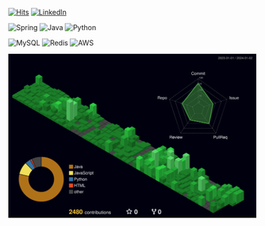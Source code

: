 [![Hits](https://hits.seeyoufarm.com/api/count/incr/badge.svg?url=https%3A%2F%2Fgithub.com%2Fdragonappear&count_bg=%2379C83D&title_bg=%23555555&icon=&icon_color=%23E7E7E7&title=hits&edge_flat=false)](https://hits.seeyoufarm.com)
[![LinkedIn](https://img.shields.io/badge/LinkedIn-0077b5?tyle=flat-square&logo=linkedin&logoColor=white&link=https://www.linkedin.com/in/dgpr/)](https://www.linkedin.com/in/dgpr/)


![Spring](https://img.shields.io/badge/-Spring-6DB33F?style=for-the-badge&logoColor=white)
![Java](https://img.shields.io/badge/JAVA-007396?style=for-the-badge&logo=java&logoColor=white)
![Python](https://img.shields.io/badge/python-3670A0?style=for-the-badge&logoColor=ffdd54)


![MySQL](https://img.shields.io/badge/MySQL-4479A1?style=for-the-badge&logoColor=white)
![Redis](https://img.shields.io/badge/Redis-DC382D?style=for-the-badge&logoColor=white)
![AWS](https://img.shields.io/badge/AWS-%23FF9900.svg?style=for-the-badge&logoColor=white)

<img src ="./profile-3d-contrib/profile-night-green.svg" width = 500 heigh = 330>

<!-- ![GitHub Streak](https://github-readme-streak-stats.herokuapp.com?user=dragonappear)  -->

